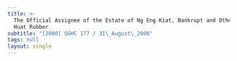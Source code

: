```yaml
---
title: >-
  The Official Assignee of the Estate of Ng Eng Kiat, Bankrupt and Others v Heap
  Huat Rubber
subtitle: "[2000] SGHC 177 / 31\_August\_2000"
tags: null
layout: single
---
```



